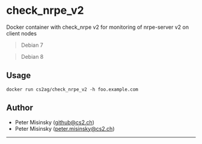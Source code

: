 # check_nrpe_v2
Docker container with check_nrpe v2 for monitoring of nrpe-server v2 on client nodes

> Debian 7

> Debian 8

## Usage

```
docker run cs2ag/check_nrpe_v2 -h foo.example.com
```

## Author

* Peter Misinsky (<github@cs2.ch>)
* Peter Misinsky (<peter.misinsky@cs2.ch>)

---
